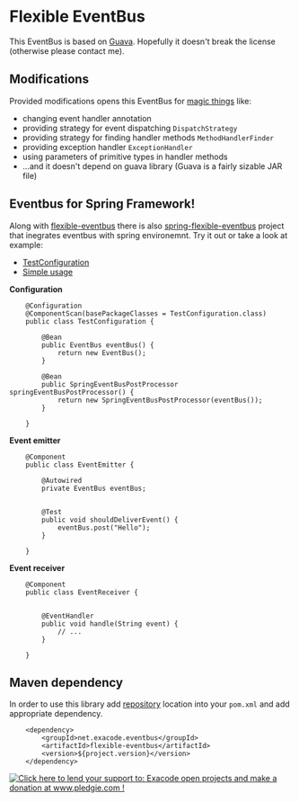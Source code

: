 Flexible EventBus
=================

This EventBus is based on [Guava](http://code.google.com/p/guava-libraries/wiki/EventBusExplained). Hopefully it doesn't break the license (otherwise please contact me).

Modifications
-------------
Provided modifications opens this EventBus for [magic things](https://code.google.com/p/guava-libraries/wiki/EventBusExplained#Why_can't_I_do_<magic_thing>_with_EventBus_?) like:
- changing event handler annotation
- providing strategy for event dispatching `DispatchStrategy`
- providing strategy for finding handler methods `MethodHandlerFinder`
- providing exception handler `ExceptionHandler`
- using parameters of primitive types in handler methods
- ...and it doesn't depend on guava library (Guava is a fairly sizable JAR file)

Eventbus for Spring Framework!
------------------------------
Along with [flexible-eventbus](/flexible-eventbus) there is also [spring-flexible-eventbus](/spring-flexible-eventbus) project that inegrates eventbus with spring environemnt. Try it out or take a look at example: 
- [TestConfiguration](/spring-flexible-eventbus/src/test/java/net/exacode/eventbus/spring/TestConfiguration.java)
- [Simple usage](/spring-flexible-eventbus/src/test/java/net/exacode/eventbus/spring/SpringEventBusPostProcessorTest.java)

__Configuration__

		@Configuration
		@ComponentScan(basePackageClasses = TestConfiguration.class)
		public class TestConfiguration {

			@Bean
			public EventBus eventBus() {
				return new EventBus();
			}

			@Bean
			public SpringEventBusPostProcessor springEventBusPostProcessor() {
				return new SpringEventBusPostProcessor(eventBus());
			}

		}

__Event emitter__

		@Component
		public class EventEmitter {

			@Autowired
			private EventBus eventBus;


			@Test
			public void shouldDeliverEvent() {
				eventBus.post("Hello");
			}

		}

__Event receiver__

		@Component
		public class EventReceiver {


			@EventHandler
			public void handle(String event) {
				// ...
			}

		}

Maven dependency
----------------
In order to use this library add [repository](http://github.com/exacode/mvn-repo) location into your `pom.xml` 
and add appropriate dependency.

		<dependency>
			<groupId>net.exacode.eventbus</groupId>
			<artifactId>flexible-eventbus</artifactId>
			<version>${project.version}</version>
		</dependency>

<a href='http://www.pledgie.com/campaigns/22342'><img alt='Click here to lend your support to: Exacode open projects and make a donation at www.pledgie.com !' src='http://www.pledgie.com/campaigns/22342.png?skin_name=chrome' border='0' /></a>
